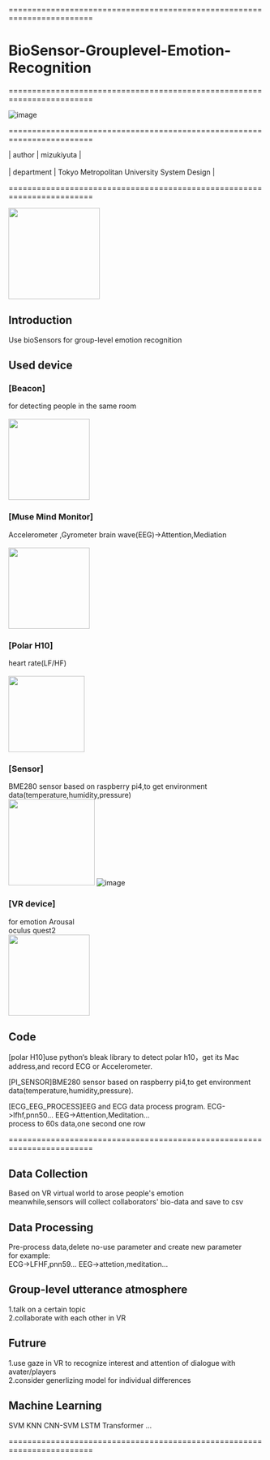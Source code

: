 
========================================================================

# BioSensor-Grouplevel-Emotion-Recognition

========================================================================

![image](https://user-images.githubusercontent.com/26008298/132282618-0440b99c-af47-4e75-9c45-2253ba94f59d.png)

========================================================================

| author | mizukiyuta | <br />   
| department | Tokyo Metropolitan University System Design |  <br />

========================================================================

<img src="https://user-images.githubusercontent.com/26008298/132282518-24095b5c-eae4-4fde-ab66-089d8a446ec4.png" width="180">

## Introduction 
Use bioSensors for group-level emotion recognition <br />

## Used device
### [Beacon]
for detecting people in the same room <br />  
<img src="https://user-images.githubusercontent.com/26008298/132282742-d21cea84-a607-4038-b9f2-69ddf8d408b0.png" width="160">

### [Muse Mind Monitor]
Accelerometer ,Gyrometer
brain wave(EEG)->Attention,Mediation <br />  
<img src="https://user-images.githubusercontent.com/26008298/132282807-9775c223-0d4b-48eb-9d75-a308ffea37d1.png" width="160">
### [Polar H10]
heart rate(LF/HF)<br />  
<img src="https://user-images.githubusercontent.com/26008298/132282872-a2a6b140-0707-4bd1-9bda-5e4b4e778d64.png" width="150">

### [Sensor]
BME280 sensor based on raspberry pi4,to get environment data(temperature,humidity,pressure) <br />
<img src="https://user-images.githubusercontent.com/26008298/132282977-fd54ee04-b335-455b-bf5e-32b5e313fb84.png" width="170">
![image](https://user-images.githubusercontent.com/26008298/132282884-ba2faa0c-b897-4cab-b360-0220d821504e.png)

### [VR device]
for emotion Arousal <br />
oculus quest2 <br />
<img src="https://user-images.githubusercontent.com/26008298/132283403-9d1f2ed8-8238-4ca3-aedc-af52e3fc1ef1.png" width="160">

## Code
[polar H10]use python‘s bleak library to detect polar h10，get its Mac address,and record ECG or Accelerometer. <br />  

[PI_SENSOR]BME280 sensor based on raspberry pi4,to get environment data(temperature,humidity,pressure). <br />  

[ECG_EEG_PROCESS]EEG and ECG data process program. ECG->lfhf,pnn50... EEG->Attention,Meditation...<br />
process to 60s data,one second one row<br /> 

========================================================================
## Data Collection
Based on VR virtual world to arose people's emotion<br /> 
meanwhile,sensors will collect collaborators' bio-data and save to csv 

## Data Processing
Pre-process data,delete no-use parameter and create new parameter<br /> 
for example:<br /> 
ECG->LFHF,pnn59...
EEG->attetion,meditation...
   
## Group-level utterance atmosphere
1.talk on a certain topic  
2.collaborate with each other in VR  

## Futrure
1.use gaze in VR to recognize interest and attention of dialogue with avater/players  
2.consider generlizing model for individual differences

## Machine Learning
SVM
KNN
CNN-SVM
LSTM
Transformer
...<br /> 

========================================================================
